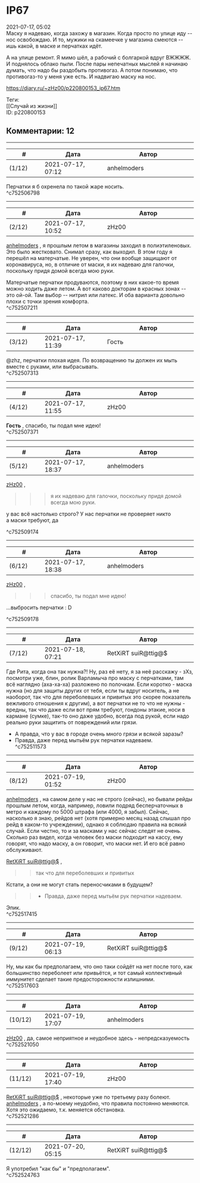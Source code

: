 IP67
====

  
2021-07-17, 05:02  
 Маску я надеваю, когда захожу в магазин. Когда просто по улице иду -- нос освобождаю. И то, мужики на скамеечке у магазина смеются -- ишь какой, в маске и перчатках идёт.   
   
 А на улице ремонт. Я мимо шёл, а рабочий с болгаркой вдруг ВЖЖЖЖ. И поднялось облако пыли. После пары непечатных мыслей я начинаю думать, что надо бы раздобыть противогаз. А потом понимаю, что противогаз-то у меня уже есть. И надвигаю маску на нос.   
  
<https://diary.ru/~zHz00/p220800153_ip67.htm>  
  
Теги:  
[[Случай из жизни]]  
ID: p220800153  


Комментарии: 12
---------------

  


---



|         #         |              Дата              |                     Автор                     |           ID           |
| --- | --- | --- | --- |
| (1/12) | 2021-07-17, 07:12 | anhelmoders | c752506798 |

  
 Перчатки я б охренела по такой жаре носить.   
 ^c752506798

---



|         #         |              Дата              |                     Автор                     |           ID           |
| --- | --- | --- | --- |
| (2/12) | 2021-07-17, 10:52 | zHz00 | c752507211 |

  
  [anhelmoders](https://anhelmoders.diary.ru "No plans. Only wonders.")  , я прошлым летом в магазины заходил в полиэтиленовых. Это было жестковато. Снимал сразу, как выходил. В этом году я перешёл на матерчатые. Не уверен, что они вообще защищают от коронавируса, но, в отличие от маски, я их надеваю для галочки, поскольку придя домой всегда мою руки.   
   
 Матерчатые перчатки продуваются, поэтому в них какое-то время можно ходить даже летом. А вот каково докторам в красных зонах -- это ой-ой. Там выбор -- нитрил или латекс. И оба варианта довольно плохи с точки зрения комфорта.   
 ^c752507211

---



|         #         |              Дата              |                     Автор                     |           ID           |
| --- | --- | --- | --- |
| (3/12) | 2021-07-17, 11:39 | Гость | c752507313 |

  
 @zhz, перчатки плохая идея. По возвращению ты должен их мыть вместе с руками, или выбрасывать.   
 ^c752507313

---



|         #         |              Дата              |                     Автор                     |           ID           |
| --- | --- | --- | --- |
| (4/12) | 2021-07-17, 11:55 | zHz00 | c752507371 |

  
  **Гость**  , спасибо, ты подал мне идею!   
 ^c752507371

---



|         #         |              Дата              |                     Автор                     |           ID           |
| --- | --- | --- | --- |
| (5/12) | 2021-07-17, 18:37 | anhelmoders | c752509174 |

  
   [zHz00](https://zHz00.diary.ru "Untitled")  ,   
 >>>я их надеваю для галочки, поскольку придя домой всегда мою руки. 

   
  у вас всё настолько строго? У нас перчатки не проверяет никто   
 а маски требуют, да 

   
 ^c752509174

---



|         #         |              Дата              |                     Автор                     |           ID           |
| --- | --- | --- | --- |
| (6/12) | 2021-07-17, 18:38 | anhelmoders | c752509178 |

  
   [zHz00](https://zHz00.diary.ru "Untitled")  ,   
 >>>спасибо, ты подал мне идею! 

   
  ...выбросить перчатки : D 

   
 ^c752509178

---



|         #         |              Дата              |                     Автор                     |           ID           |
| --- | --- | --- | --- |
| (7/12) | 2021-07-18, 07:21 | RetXiRT suiR@ttig@$ | c752511573 |

  
 Где Рита, когда она так нужна?! Ну, раз её нету, я за неё расскажу - зХз, посмотри уже, блин, ролик Варламыча про маску с перчатками, там всё наглядно (аха-ха-ха) разложено по полочкам. Если коротко - маска нужна (но для защиты других от тебя, если ты вдруг носитель, а не наоборот, так что для переболевших и привитых это скорее показатель вежливого отношения к другим), а вот перчатки не то что не нужны - вредны, так что даже если вот прям требуют, гондоны этакие, носи в кармане (сумке), так-то оно даже удобно, всегда под рукой, если надо реально руки защитить от повреждений или грязи.   
 - А правда, что у вас в городе очень много грязи и всякой заразы?   
 - Правда, даже перед мытьём рук перчатки надеваем.   
 ^c752511573

---



|         #         |              Дата              |                     Автор                     |           ID           |
| --- | --- | --- | --- |
| (8/12) | 2021-07-19, 01:52 | zHz00 | c752517415 |

  
  [anhelmoders](https://anhelmoders.diary.ru "No plans. Only wonders.")  , на самом деле у нас не строго (сейчас), но бывали рейды прошлым летом, когда, например, ловили подряд бесперчаточных в метро и каждому по 5000 штрафа (или 4000, я забыл). Сейчас, насколько я знаю, рейдов нет (хотя примерно месяц назад слышал про рейд в каком-то учреждении), однако я соблюдаю правила на всякий случай. Если честно, то и за масками у нас сейчас следят не очень. Сколько раз видел, когда человек без маски подходит на кассу, ему говорят, что надо маску, а он говорит, что маски нет. И его всё равно обслуживают.   
   
  [RetXiRT suiR@ttig@$](https://Hellspawn.diary.ru "Atomicautionuclear")  ,   
   
 >>так что для переболевших и привитых   
   
 Кстати, а они не могут стать переносчиками в будущем?   
   
 >>- Правда, даже перед мытьём рук перчатки надеваем.   
   
 Эпик.   
 ^c752517415

---



|         #         |              Дата              |                     Автор                     |           ID           |
| --- | --- | --- | --- |
| (9/12) | 2021-07-19, 06:13 | RetXiRT suiR@ttig@$ | c752517603 |

  
 Ну, мы как бы предполагаем, что оно таки сойдёт на нет после того, как большинство переболеет или привьётся, и тот самый коллективный иммунитет сделает такие предосторожности излишними.   
 ^c752517603

---



|         #         |              Дата              |                     Автор                     |           ID           |
| --- | --- | --- | --- |
| (10/12) | 2021-07-19, 17:07 | anhelmoders | c752521050 |

  
  [zHz00](https://zHz00.diary.ru "Untitled")  , да, самое неприятное и неудобное здесь - непредсказуемость   
 ^c752521050

---



|         #         |              Дата              |                     Автор                     |           ID           |
| --- | --- | --- | --- |
| (11/12) | 2021-07-19, 17:40 | zHz00 | c752521286 |

  
  [RetXiRT suiR@ttig@$](https://Hellspawn.diary.ru "Atomicautionuclear")  , некоторые уже по третьему разу болеют.   
  [anhelmoders](https://anhelmoders.diary.ru "No plans. Only wonders.")  , а по-моему неудобно, что правила постоянно меняются. Хотя это ожидаемо, т.к. меняется обстановка.   
 ^c752521286

---



|         #         |              Дата              |                     Автор                     |           ID           |
| --- | --- | --- | --- |
| (12/12) | 2021-07-20, 05:15 | RetXiRT suiR@ttig@$ | c752524763 |

  
 Я употребил "как бы" и "предполагаем".   
 ^c752524763